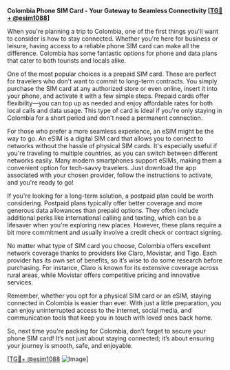 **Colombia Phone SIM Card - Your Gateway to Seamless Connectivity [[TG💪+ @esim1088](https://t.me/s/esim1088)]**

When you're planning a trip to Colombia, one of the first things you'll want to consider is how to stay connected. Whether you're here for business or leisure, having access to a reliable phone SIM card can make all the difference. Colombia has some fantastic options for phone and data plans that cater to both tourists and locals alike.

One of the most popular choices is a prepaid SIM card. These are perfect for travelers who don't want to commit to long-term contracts. You simply purchase the SIM card at any authorized store or even online, insert it into your phone, and activate it with a few simple steps. Prepaid cards offer flexibility—you can top up as needed and enjoy affordable rates for both local calls and data usage. This type of card is ideal if you're only staying in Colombia for a short period and don't need a permanent connection.

For those who prefer a more seamless experience, an eSIM might be the way to go. An eSIM is a digital SIM card that allows you to connect to networks without the hassle of physical SIM cards. It's especially useful if you're traveling to multiple countries, as you can switch between different networks easily. Many modern smartphones support eSIMs, making them a convenient option for tech-savvy travelers. Just download the app associated with your chosen provider, follow the instructions to activate, and you're ready to go!

If you're looking for a long-term solution, a postpaid plan could be worth considering. Postpaid plans typically offer better coverage and more generous data allowances than prepaid options. They often include additional perks like international calling and texting, which can be a lifesaver when you're exploring new places. However, these plans require a bit more commitment and usually involve a credit check or contract signing.

No matter what type of SIM card you choose, Colombia offers excellent network coverage thanks to providers like Claro, Movistar, and Tigo. Each provider has its own set of benefits, so it’s wise to do some research before purchasing. For instance, Claro is known for its extensive coverage across rural areas, while Movistar offers competitive pricing and innovative services.

Remember, whether you opt for a physical SIM card or an eSIM, staying connected in Colombia is easier than ever. With just a little preparation, you can enjoy uninterrupted access to the internet, social media, and communication tools that keep you in touch with loved ones back home.

So, next time you're packing for Colombia, don’t forget to secure your phone SIM card! It’s not just about staying connected; it’s about ensuring your journey is smooth, safe, and enjoyable. 

[[TG💪+ @esim1088](https://t.me/s/esim1088) ![Image](https://i.postimg.cc/Y0z9fWf4/image.png)]